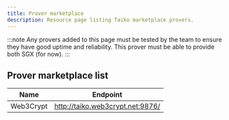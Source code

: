 ```yaml
---
title: Prover marketplace
description: Resource page listing Taiko marketplace provers.
---
```


:::note
Any provers added to this page must be tested by the team to ensure they have good uptime and reliability. This prover must be able to provide both SGX (for now).
:::

## Prover marketplace list

| Name      | Endpoint                           |
| --------- | ---------------------------------- |
| Web3Crypt | http://taiko.web3crypt.net:9876/   |
